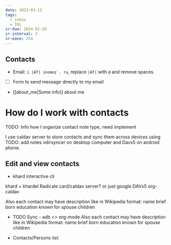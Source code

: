 ```yaml
---
date: 2023-03-12
tags:
  - inbox
  - IRL
sr-due: 2024-01-28
sr-interval: 3
sr-ease: 254
---
```


## Contacts

- Email: `i |AT| inomoz . ru`, replace `|AT|` with `@` and remove spaces.
- [ ] Form to send message directly to my email
- [[about_me|Some info]] about me

# How do I work with contacts

TODO: Info how I organize contact note type, need implement

I use caldav server to store contacts and sync them across devices using
TODO: add notes vdirsyncer on desktop computer and Davx5 on android phone.

## Edit and view contacts

- khard interactive cli

khard + khardel Radicale card/caldav server? or just google DAVx5 org-caldav

Also each contact may have description like in Wikipedia format: name brief born
education known for spouse children

- TODO Sync - adb <> org-mode Also each contact may have description like in
  Wikipedia format: name brief born education known for spouse children

- Contacts/Persons list:
